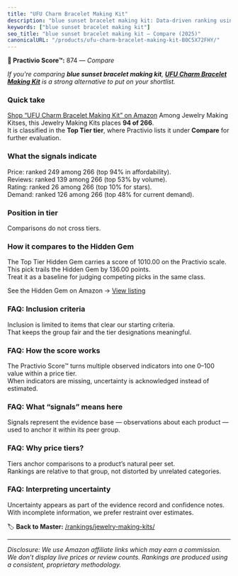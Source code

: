 ```yaml
---
title: "UFU Charm Bracelet Making Kit"
description: "blue sunset bracelet making kit: Data-driven ranking using the Practivio Score™. Positioned by quality, value, demand, findability, momentum."
keywords: ["blue sunset bracelet making kit"]
seo_title: "blue sunset bracelet making kit — Compare (2025)"
canonicalURL: "/products/ufu-charm-bracelet-making-kit-B0C5X72FHY/"
---
```


**🛒 Practivio Score™:** 874 — _Compare_


*If you're comparing **blue sunset bracelet making kit**, **[UFU Charm Bracelet Making Kit](https://www.amazon.com/dp/B0C5X72FHY?tag=practivio-20)** is a strong alternative to put on your shortlist.*
### Quick take
[Shop “UFU Charm Bracelet Making Kit” on Amazon](https://www.amazon.com/dp/B0C5X72FHY?tag=practivio-20)
Among Jewelry Making Kitses, this Jewelry Making Kits places **94 of 266**.  
It is classified in the **Top Tier tier**, where Practivio lists it under **Compare** for further evaluation.

### What the signals indicate
Price: ranked 249 among 266 (top 94% in affordability).  
Reviews: ranked 139 among 266 (top 53% by volume).  
Rating: ranked 26 among 266 (top 10% for stars).  
Demand: ranked 126 among 266 (top 48% for current demand).

### Position in tier
Comparisons do not cross tiers.

### How it compares to the Hidden Gem
The Top Tier Hidden Gem carries a score of 1010.00 on the Practivio scale.  
This pick trails the Hidden Gem by 136.00 points.  
Treat it as a baseline for judging competing picks in the same class.  

See the Hidden Gem on Amazon → [View listing](https://www.amazon.com/dp/B00BOZ79UO?tag=practivio-20)

### FAQ: Inclusion criteria
Inclusion is limited to items that clear our starting criteria.  
That keeps the group fair and the tier designations meaningful.

### FAQ: How the score works
The Practivio Score™ turns multiple observed indicators into one 0–100 value within a price tier.  
When indicators are missing, uncertainty is acknowledged instead of estimated.

### FAQ: What “signals” means here
Signals represent the evidence base — observations about each product — used to anchor it within its peer group.

### FAQ: Why price tiers?
Tiers anchor comparisons to a product’s natural peer set.  
Rankings are relative to that group, not distorted by unrelated categories.

### FAQ: Interpreting uncertainty
Uncertainty appears as part of the evidence record and confidence notes.  
With incomplete information, we prefer restraint over estimates.

<!-- Missing template for Compare/CompareWithinPriceClass -->


🏷️ **Back to Master:** [/rankings/jewelry-making-kits/](/rankings/jewelry-making-kits/)

---
_Disclosure: We use Amazon affiliate links which may earn a commission. We don’t display live prices or review counts. Rankings are produced using a consistent, proprietary methodology._
